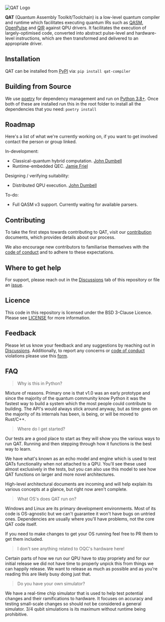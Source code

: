 ![QAT Logo](qat-logo.png)

**QAT** (Quantum Assembly Toolkit/Toolchain) is a low-level quantum compiler and runtime which facilitates executing quantum IRs
such as [QASM](https://openqasm.com/), [OpenPulse](https://openqasm.com/language/openpulse.html) and
[QIR](https://devblogs.microsoft.com/qsharp/introducing-quantum-intermediate-representation-qir/) against QPU drivers.
It facilitates the execution of largely-optimised code, converted into abstract pulse-level and hardware-level instructions,
which are then transformed and delivered to an appropriate driver.

## Installation

QAT can be installed from [PyPI](https://pypi.org/project/qat-compiler/>) via:
`pip install qat-compiler`

## Building from Source

We use [poetry](https://python-poetry.org/) for dependency management and run on
[Python 3.8+](https://www.python.org/downloads/).
Once both of these are installed run this in the root folder to install all the dependencies that you need: `poetry install`

## Roadmap

Here's a list of what we're currently working on, if you want to get involved contact the person or group linked.

In-development:

- Classical-quantum hybrid computation. [John Dumbell](jdumbell@oxfordquantumcircuits.com>)
- Runtime-embedded QEC. [Jamie Friel](jfriel@oxfordquantumcircuits.com>)

Designing / verifying suitability:

- Distributed QPU execution. [John Dumbell](jdumbell@oxfordquantumcircuits.com>)

To-do:

- Full QASM v3 support. Currently waiting for available parsers.

## Contributing

To take the first steps towards contributing to QAT, visit our
[contribution](https://github.com/oqc-community/qat/blob/main/CONTRIBUTING.rst) documents, which provides details about our
process.

We also encourage new contributors to familiarise themselves with the
[code of conduct](https://github.com/oqc-community/qat/blob/main/CODE_OF_CONDUCT.rst) and to adhere to these
expectations.

## Where to get help

For support, please reach out in the [Discussions](https://github.com/oqc-community/qat/discussions) tab of this repository or file an [issue](https://github.com/oqc-community/qat/issues).

## Licence

This code in this repository is licensed under the BSD 3-Clause Licence.
Please see [LICENSE](https://github.com/oqc-community/qat/blob/main/LICENSE) for more information.

## Feedback

Please let us know your feedback and any suggestions by reaching out in [Discussions](https://github.com/oqc-community/qat/discussions>).
Additionally, to report any concerns or
[code of conduct](https://github.com/oqc-community/qat/blob/main/CODE_OF_CONDUCT.rst) violations please use this
[form](https://docs.google.com/forms/d/e/1FAIpQLSeyEX_txP3JDF3RQrI3R7ilPHV9JcZIyHPwLLlF6Pz7iGnocw/viewform?usp=sf_link).

## FAQ

> Why is this in Python?

Mixture of reasons. Primary one is that v1.0 was an early prototype and since the majority of the quantum community
know Python it was the fastest way to build a system which the most people could contribute to building. The API's would
always stick around anyway, but as time goes on the majority of its internals has been, is being, or will be moved to Rust/C++.

> Where do I get started?

Our tests are a good place to start as they will show you the various ways to run QAT. Running and then stepping
through how it functions is the best way to learn.

We have what's known as an echo model and engine which is used to test QATs functionality when not attached to a QPU.
You'll see these used almost exclusively in the tests, but you can also use this model to see how QAT functions on
larger and more novel architectures.

High-level architectural documents are incoming and will help explain its various concepts at a glance, but
right now aren't complete.

> What OS's does QAT run on?

Windows and Linux are its primary development environments. Most of its code is OS-agnostic but we can't
guarantee it won't have bugs on untried ones. Dependencies are usually where you'll have problems, not the core
QAT code itself.

If you need to make changes to get your OS running feel free to PR them to get them included.

> I don't see anything related to OQC's hardware here!

Certain parts of how we run our QPU have to stay propriety and for our initial release we did not have time to
properly unpick this from things we can happily release. We want to release as much as possible and as you're
reading this are likely busy doing just that.

> Do you have your own simulator?

We have a real-time chip simulator that is used to help test potential changes and their ramifications to hardware.
It focuses on accuracy and testing small-scale changes so should not be considered a general simulator. 3/4 qubit
simulations is its maximum without runtime being prohibitive.
